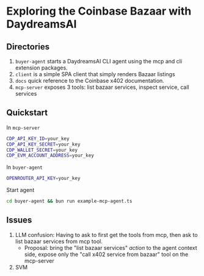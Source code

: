 # Exploring the Coinbase Bazaar with DaydreamsAI

## Directories
1. `buyer-agent` starts a DaydreamsAI CLI agent using the mcp and cli extension packages.
2. `client` is a simple SPA client that simply renders Bazaar listings
3. `docs` quick reference to the Coinbase x402 documentation.
4. `mcp-server` exposes 3 tools: list bazaar services, inspect service, call services

## Quickstart
In `mcp-server`
```bash
CDP_API_KEY_ID=your_key
CDP_API_KEY_SECRET=your_key
CDP_WALLET_SECRET=your_key
CDP_EVM_ACCOUNT_ADDRESS=your_key
```
In `buyer-agent`
```bash
OPENROUTER_API_KEY=your_key
```
Start agent
```bash
cd buyer-agent && bun run example-mcp-agent.ts
```

## Issues
1. LLM confusion: Having to ask to first get the tools from mcp, then ask to list bazaar services from mcp tool.
    - Proposal: bring the "list bazaar services" *action* to the agent context side, expose only the "call x402 service from bazaar" tool on the mcp-server
2. SVM
